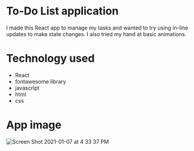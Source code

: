 # To-Do List application
I made this React app to manage my tasks and wanted to try using in-line updates to make state changes. I also tried my hand at basic animations.

# Technology used
- React
- fontawesome library
- javascript
- html
- css 

# App image
![Screen Shot 2021-01-07 at 4 33 37 PM](https://user-images.githubusercontent.com/60015240/103949280-07a8f180-5109-11eb-88ff-d0f85acba6f4.png)